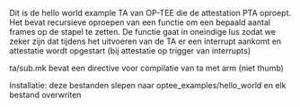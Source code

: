Dit is de hello world example TA van OP-TEE die de attestation PTA oproept.
Het bevat recursieve oproepen van een functie om een bepaald aantal frames op de stapel te zetten. 
De functie gaat in oneindige lus zodat we zeker zijn dat tijdens het uitvoeren van de TA er een interrupt aankomt en attestatie wordt opgestart (bij attestatie op trigger van interrupts)

ta/sub.mk bevat een directive voor compilatie van ta met arm (niet thumb)

Installatie: deze bestanden slepen naar optee_examples/hello_world en elk bestand overwriten
